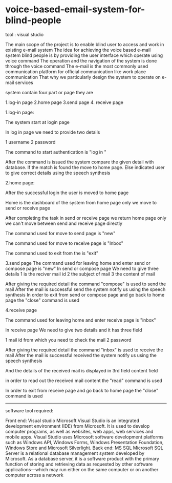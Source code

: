 # voice-based-email-system-for-blind-people
tool : visual studio

The main scope of the project is to enable blind user to access and work in existing e-mail system
The idea for achieving the voice based e-mail system blind people is by providing the user interface which operate using voice command
The operation and the navigation of the system is done through the voice command
The e-mail is the most commonly used communication platform for official communication like work place communication
That why we particularly design the system to operate on e-mail services

system contain four part or page they are

1.log-in page
2.home page
3.send page
4. receive page

1.log-in page:

The system start at login page

In log in page we need to provide two details 

1 username
2 password

The command to start authentication is "log in " 

After the command is issued the system compare the given detail with database. 
If the match is found the move to home page. Else indicated user to give correct details using the speech synthesis

2.home page:

After the successful login the user is moved to home page

Home is the dashboard of the system from home page only we move to send or receive page 

After completing the task in send or receive page we return home page only we can't move between send and receive page directly

The command used for move to send page is "new"

The command used for move to receive page is "Inbox"
 
The command used to exit from the is "exit"

3.send page
The command used for leaving home and enter send or compose page is "new"
In send or compose page 
We need to give three details
1 is the reciver mail id
2 the subject of mail
3 the content of mail

After giving the required detail the command "compose" is used to send the mail
After the mail is successful send the system notify us using the speech synthesis 
In order to exit from send or compose page and go back to home page the "close" command is used

4.receive page

The command used for leaving home and enter receive page is "inbox"

In receive page 
We need to give two details and it has three field

1 mail id from which you need to check the mail
2 password


After giving the required detail the command "inbox" is used to receive the mail
After the mail is successful received the system notify us using the speech synthesis 

And the details of the received mail is displayed in 3rd field content field

in order to read out the received mail content the "read" command is used

In order to exit from receive page and go back to home page the "close" command is used
*********************************************************************************************
software tool required:

Front end:
      Visual studio 
     	Microsoft Visual Studio is an integrated development environment (IDE) from Microsoft.
  It is used to develop computer programs, as well as websites, web apps, web services and mobile apps.
  Visual Studio uses Microsoft software development platforms such as Windows API, Windows Forms, Windows Presentation Foundation, Windows Store and Microsoft Silverlight.
Back end:
      MS SQL
      Microsoft SQL Server is a relational database management system developed by Microsoft. 
      As a database server, it is a software product with the primary function of storing and retrieving data as 
      requested by other software applications—which may run either on the same computer or on another computer across a network
